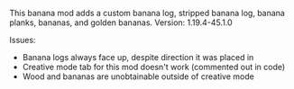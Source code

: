 This banana mod adds a custom banana log, stripped banana log, banana planks, bananas, and golden bananas. Version: 1.19.4-45.1.0 

Issues:
- Banana logs always face up, despite direction it was placed in
- Creative mode tab for this mod doesn't work (commented out in code)
- Wood and bananas are unobtainable outside of creative mode
